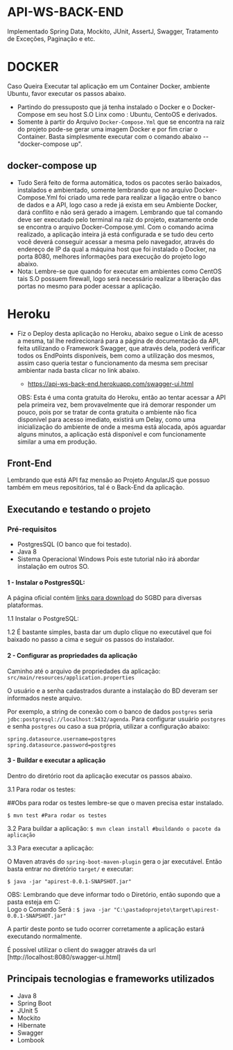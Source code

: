 # API-WS-BACK-END
Implementado Spring Data, Mockito, JUnit, AssertJ, Swagger, Tratamento de Exceções, Paginação e etc.
# DOCKER
Caso Queira Executar tal aplicação em um Container Docker, ambiente Ubuntu, favor executar os passos abaixo.
- Partindo do pressuposto que já tenha instalado o Docker e o Docker-Compose em seu host S.O Linx como : Ubuntu, CentoOS e derivados.
 - Somente  à partir do Arquivo `Docker-Compose.Yml` que se encontra na raiz do projeto pode-se gerar uma imagem Docker e por fim criar o Container.
Basta simplesmente executar com o comando abaixo -- "docker-compose up".
## docker-compose up
* Tudo Será feito de forma automática, todos os pacotes serão baixados, instalados e ambientado, somente lembrando que no arquivo Docker-Compose.Yml foi criado uma rede para realizar a ligação entre o banco de dados e a API, logo caso a rede já exista em seu Ambiente Docker, dará conflito e não será gerado a imagem. Lembrando que tal comando deve ser executado pelo terminal na raiz do projeto, exatamente onde se encontra o arquivo Docker-Compose.yml. Com o comando acima realizado, a aplicação inteira já está configurada e se tudo deu certo você deverá conseguir acessar a mesma pelo navegador, através do endereço de IP da qual a máquina host que foi instalado o Docker, na porta 8080, melhores informações para execução do projeto logo abaixo.
* Nota: Lembre-se que quando for executar em ambientes como CentOS tais S.O possuem firewall, logo será necessário realizar a liberação das portas no mesmo para poder acessar a aplicação. 

# Heroku
* Fiz o Deploy desta aplicação no Heroku, abaixo segue o Link de acesso a mesma, tal lhe redirecionará para a página de documentação da API, feita utilizando o Framework Swagger, que através dela, poderá verificar todos os EndPoints disponíveis, bem como a utilização dos mesmos, assim caso queria testar o funcionamento da mesma sem precisar ambientar nada basta clicar no link abaixo.

    * https://api-ws-back-end.herokuapp.com/swagger-ui.html  
    
   OBS: Esta é uma conta gratuita do Heroku, então ao tentar acessar a API pela primeira vez, bem provavelmente que irá demorar responder um pouco, pois por se tratar de conta gratuita o ambiente não fica disponível para acesso imediato, existirá um Delay, como uma inicialização do ambiente de onde a mesma está alocada, após aguardar alguns minutos, a aplicação está disponível e com funcionamente similar a uma em produção.

## Front-End
Lembrando que está API faz mensão ao Projeto AngularJS que possuo também em meus repositórios, tal é o Back-End da aplicação.

## Executando e testando o projeto

### Pré-requisitos
* PostgresSQL (O banco que foi testado).
* Java 8
* Sistema Operacional Windows Pois este tutorial não irá abordar instalação em outros SO.

#### 1 - Instalar o PostgresSQL:

A página oficial contém [links para download](https://www.postgresql.org/download/) do SGBD para diversas plataformas.


1.1 Instalar o PostgreSQL:

1.2 É bastante simples, basta dar um duplo clique no executável que foi baixado no passo a cima e seguir os passos do instalador.

#### 2 - Configurar as propriedades da aplicação 

Caminho até o arquivo de propriedades da aplicação:
`src/main/resources/application.properties`

O usuário e a senha cadastrados durante a instalação do BD deveram ser informados neste arquivo.  

Por exemplo, a string de conexão com o banco de dados `postgres`
seria `jdbc:postgresql://localhost:5432/agenda`. Para configurar usuário `postgres` e senha `postgres`
ou caso a sua própria, utilizar a configuração abaixo: 

`spring.datasource.username=postgres`
`spring.datasource.password=postgres`

#### 3 - Buildar e executar a aplicação

Dentro do diretório root da aplicação executar os passos abaixo.

3.1 Para rodar os testes:

##Obs para rodar os testes lembre-se que o maven precisa estar instalado. 

`$ mvn test #Para rodar os testes`

3.2 Para buildar a aplicação:
`$ mvn clean install #buildando o pacote da aplicação`

3.3 Para executar a aplicação:

O Maven através do `spring-boot-maven-plugin` gera o jar executável.
Então basta entrar no diretório `target/` e executar:

`$ java -jar "apirest-0.0.1-SNAPSHOT.jar"`

OBS: Lembrando que deve informar todo o Diretório, então supondo que a pasta esteja em C:\
Logo o Comando Será : 
`$ java -jar "C:\pastadoprojeto\target\apirest-0.0.1-SNAPSHOT.jar"`

A partir deste ponto se tudo ocorrer corretamente a aplicação estará executando normalmente. 

É possível utilizar o client do swagger através da url [http://localhost:8080/swagger-ui.html]

## Principais tecnologias e frameworks utilizados

- Java 8
- Spring Boot 
- JUnit 5
- Mockito
- Hibernate
- Swagger
- Lombook
